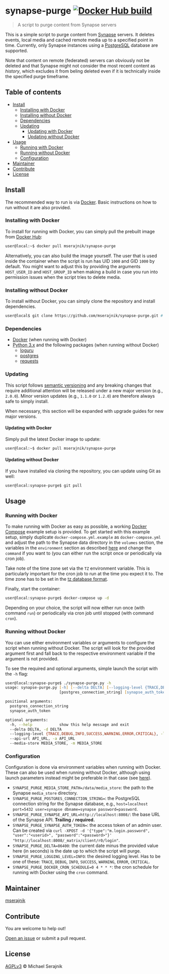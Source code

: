 # synapse-purge [![Docker Hub build][docker-hub-badge]][docker-hub]

> A script to purge content from Synapse servers

This is a simple script to purge content from [Synapse][synapse] servers. It
deletes events, local media and cached remote media up to a specified point in
time. Currently, only Synapse instances using a [PostgreSQL][postgresql]
database are supported.

Note that content on remote (federated) servers can obviously not be deleted
and that Synapse might not consider the most recent content as _history_, which
excludes it from beling deleted even if it is technically inside the specified
purge timeframe.

## Table of contents

+ [Install](#install)
  + [Installing with Docker](#installing-with-docker)
  + [Installing without Docker](#installing-without-docker)
  + [Dependencies](#dependencies)
  + [Updating](#updating)
    + [Updating with Docker](#updating-with-docker)
    + [Updating without Docker](#updating-without-docker)
+ [Usage](#usage)
  + [Running with Docker](#running-with-docker)
  + [Running without Docker](#running-without-docker)
  + [Configuration](#configuration)
+ [Maintainer](#maintainer)
+ [Contribute](#contribute)
+ [License](#license)

## Install

The recommended way to run is via [Docker][docker]. Basic instructions on how
to run without it are also provided.

### Installing with Docker

To install for running with Docker, you can simply pull the prebuilt image from
[Docker Hub][docker-hub]:

```zsh
user@local:~$ docker pull mserajnik/synapse-purge
```

Alternatively, you can also build the image yourself. The user that is used
inside the container when the script is run has UID `1000` and GID `1000` by
default. You might want to adjust this by providing the arguments
`HOST_USER_ID` and `HOST_GROUP_ID` when making a build in case you run into
permission issues when the script tries to delete media.

### Installing without Docker

To install without Docker, you can simply clone the repository and install
dependencies.

```zsh
user@local$ git clone https://github.com/mserajnik/synapse-purge.git # after cloning, install Python dependencies using your preferred way
```

### Dependencies

+ [Docker][docker] (when running with Docker)
+ [Python 3.x][python] and the following packages (when running without Docker)
  + [loguru][loguru]
  + [postgres][postgres]
  + [requests][requests]

### Updating

This script follows [semantic versioning][semantic-versioning] and any breaking
changes that require additional attention will be released under a new major
version (e.g., `2.0.0`). Minor version updates (e.g., `1.1.0` or `1.2.0`) are
therefore always safe to simply install.

When necessary, this section will be expanded with upgrade guides for new major
versions.

#### Updating with Docker

Simply pull the latest Docker image to update:

```zsh
user@local:~$ docker pull mserajnik/synapse-purge
```

#### Updating without Docker

If you have installed via cloning the repository, you can update using Git as
well:

```zsh
user@local:synapse-purge$ git pull
```

## Usage

### Running with Docker

To make running with Docker as easy as possible, a working
[Docker Compose][docker-compose] example setup is provided. To get started with
this example setup, simply duplicate `docker-compose.yml.example` as
`docker-compose.yml` and adjust the path to the Synapse data directory in the
`volumes` section, the variables in the `environment` section as
described [here](#configuration) and change the `command` if you want to (you
can either run the script once or periodically via cron job).

Take note of the time zone set via the `TZ` environment variable. This is
particularly important for the cron job to run at the time you expect it to.
The time zone has to be set in the
[tz database format][tz-database-time-zones].

Finally, start the container:

```zsh
user@local:synapse-purge$ docker-compose up -d
```

Depending on your choice, the script will now either run once (with command
`run`) or periodically via cron job until stopped (with command `cron`).

### Running without Docker

You can use either environment variables or arguments to configure the script
when running without Docker. The script will look for the provided argument
first and fall back to the respective environment variable if the argument is
not provided.

To see the required and optional arguments, simple launch the script with the
`-h` flag:

```zsh
user@local:synapse-purge$ ./synapse-purge.py -h
usage: synapse-purge.py [-h] [--delta DELTA] [--logging-level {TRACE,DEBUG,INFO,SUCCESS,WARNING,ERROR,CRITICAL}] [--api-url API_URL] [--media-store MEDIA_STORE]
                        [postgres_connection_string] [synapse_auth_token]

positional arguments:
  postgres_connection_string
  synapse_auth_token

optional arguments:
  -h, --help            show this help message and exit
  --delta DELTA, -d DELTA
  --logging-level {TRACE,DEBUG,INFO,SUCCESS,WARNING,ERROR,CRITICAL}, -l {TRACE,DEBUG,INFO,SUCCESS,WARNING,ERROR,CRITICAL}
  --api-url API_URL, -a API_URL
  --media-store MEDIA_STORE, -m MEDIA_STORE
```

### Configuration

Configuration is done via environment variables when running with Docker. These
can also be used when running without Docker, although using launch parameters
instead might be preferable in that case (see [here](#running-without-docker)).

+ `SYNAPSE_PURGE_MEDIA_STORE_PATH=/data/media_store`: the path to the Synapse
  `media_store` directory.
+ `SYNAPSE_PURGE_POSTGRES_CONNECTION_STRING=`:
  the PostgreSQL connection string for the Synapse database, e.g.,
  `host=localhost port=5432 user=synapse dbname=synapse password=password`.
+ `SYNAPSE_PURGE_SYNAPSE_API_URL=http://localhost:8008/`: the base URL of the
  Synapse API. __Trailing `/` required.__
+ `SYNAPSE_PURGE_SYNAPSE_AUTH_TOKEN=`: the access token of an admin user. Can
  be created via `curl -XPOST -d '{"type":"m.login.password", "user":"<userid>", "password":"<password>"}' "http://localhost:8008/_matrix/client/r0/login"`.
+ `SYNAPSE_PURGE_DELTA=86400`: the current date minus the provided value here
  (in seconds) is the date up to which the script will purge.
+ `SYNAPSE_PURGE_LOGGING_LEVEL=INFO`: the desired logging level. Has to be one
  of these: `TRACE`, `DEBUG`, `INFO`, `SUCCESS`, `WARNING`, `ERROR`, `CRITICAL`.
+ `SYNAPSE_PURGE_DOCKER_CRON_SCHEDULE=0 4 * * *`: the cron schedule for running
  with Docker using the `cron` command.

## Maintainer

[mserajnik][maintainer]

## Contribute

You are welcome to help out!

[Open an issue][issues] or submit a pull request.

## License

[AGPLv3](LICENSE) © Michael Serajnik

[synapse]: https://github.com/matrix-org/synapse/
[postgresql]: https://www.postgresql.org/
[docker]: https://www.docker.com/
[docker-hub]: https://hub.docker.com/r/mserajnik/synapse-purge/
[python]: https://www.python.org/
[loguru]: https://pypi.org/project/loguru/
[postgres]: https://pypi.org/project/postgres/
[requests]: https://pypi.org/project/requests3/
[semantic-versioning]: https://semver.org/
[docker-compose]: https://docs.docker.com/compose/
[tz-database-time-zones]: https://en.wikipedia.org/wiki/List_of_tz_database_time_zones

[docker-hub-badge]: https://img.shields.io/docker/cloud/automated/mserajnik/synapse-purge.svg

[maintainer]: https://github.com/mserajnik
[issues]: https://github.com/mserajnik/synapse-purge/issues/new
